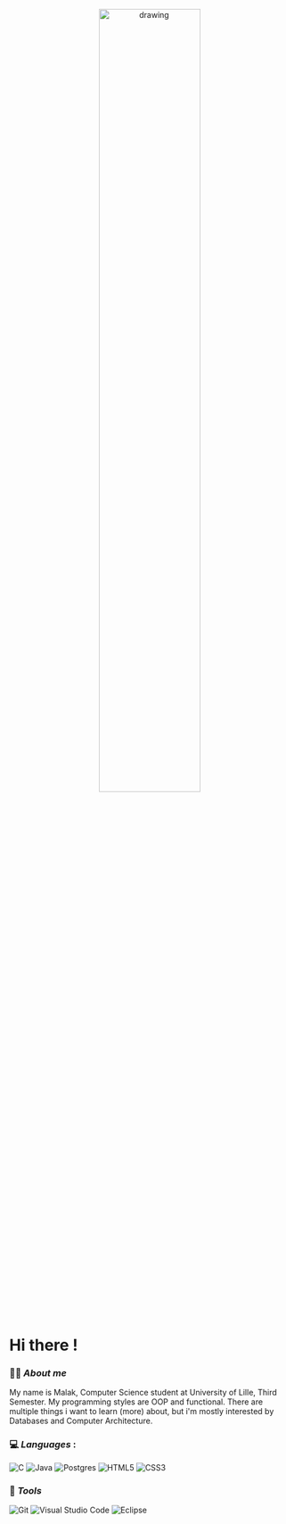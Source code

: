 <p align=center>
<img src="https://i.imgur.com/F4zvX0V.jpg" alt="drawing" style="width:60%"/>
</p>


# **Hi there !**

### 🧝‍♀️​ ***About me***

My name is Malak, Computer Science student at University of Lille, Third Semester. My programming styles are OOP and functional. There are multiple things i want to learn (more) about, but i'm mostly interested by Databases and Computer Architecture. 


### 💻 ***Languages*** :

![C](https://img.shields.io/badge/c-%2300599C.svg?style=for-the-badge&logo=c&logoColor=white) ![Java](https://img.shields.io/badge/java-%23ED8B00.svg?style=for-the-badge&logo=java&logoColor=white) ![Postgres](https://img.shields.io/badge/postgres-%23316192.svg?style=for-the-badge&logo=postgresql&logoColor=white) ![HTML5](https://img.shields.io/badge/html5-%23E34F26.svg?style=for-the-badge&logo=html5&logoColor=white) ![CSS3](https://img.shields.io/badge/css3-%231572B6.svg?style=for-the-badge&logo=css3&logoColor=white) 


### 🔧 ***Tools***

![Git](https://img.shields.io/badge/git-%23F05033.svg?style=for-the-badge&logo=git&logoColor=white) ![Visual Studio Code](https://img.shields.io/badge/Visual%20Studio%20Code-0078d7.svg?style=for-the-badge&logo=visual-studio-code&logoColor=white) ![Eclipse](https://img.shields.io/badge/Eclipse-FE7A16.svg?style=for-the-badge&logo=Eclipse&logoColor=white)





